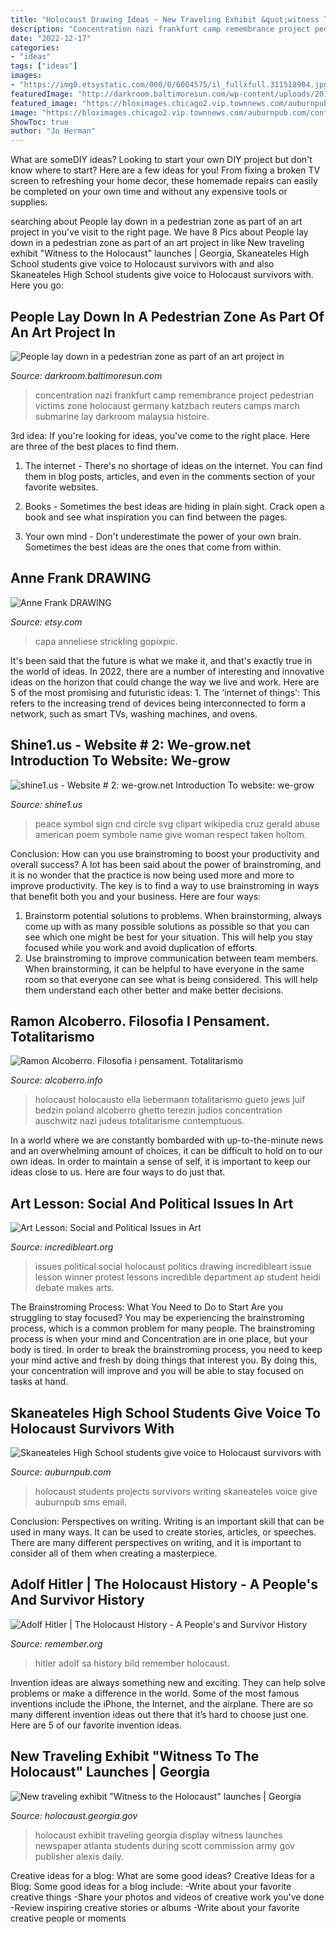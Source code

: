 ```yaml
---
title: "Holocaust Drawing Ideas ~ New Traveling Exhibit &quot;witness To The Holocaust&quot; Launches"
description: "Concentration nazi frankfurt camp remembrance project pedestrian victims zone holocaust germany katzbach reuters camps march submarine lay darkroom malaysia histoire"
date: "2022-12-17"
categories:
- "ideas"
tags: ["ideas"]
images:
- "https://img0.etsystatic.com/000/0/6004575/il_fullxfull.311518904.jpg"
featuredImage: "http://darkroom.baltimoresun.com/wp-content/uploads/2014/03/REU-GERMANY_1.jpg"
featured_image: "https://bloximages.chicago2.vip.townnews.com/auburnpub.com/content/tncms/assets/v3/editorial/b/7a/b7a28de1-3300-589f-b5b1-f20449db0e4e/58bd6c72d5e75.image.jpg"
image: "https://bloximages.chicago2.vip.townnews.com/auburnpub.com/content/tncms/assets/v3/editorial/b/7a/b7a28de1-3300-589f-b5b1-f20449db0e4e/58bd6c72d5e75.image.jpg"
ShowToc: true
author: "Jo Herman"
---
```



What are someDIY ideas?
Looking to start your own DIY project but don't know where to start? Here are a few ideas for you! From fixing a broken TV screen to refreshing your home decor, these homemade repairs can easily be completed on your own time and without any expensive tools or supplies.

	

		
searching about People lay down in a pedestrian zone as part of an art project in you've visit to the right page. We have 8 Pics about People lay down in a pedestrian zone as part of an art project in like New traveling exhibit &quot;Witness to the Holocaust&quot; launches | Georgia, Skaneateles High School students give voice to Holocaust survivors with and also Skaneateles High School students give voice to Holocaust survivors with. Here you go:
		
    
## People Lay Down In A Pedestrian Zone As Part Of An Art Project In

<img loading=lazy src="http://darkroom.baltimoresun.com/wp-content/uploads/2014/03/REU-GERMANY_1.jpg" onerror="this.onerror=null;this.src='https://tse3.mm.bing.net/th?id=OIP.H-8M4z43gCEoDWJNb78G9gHaEm&amp;pid=15.1';" alt="People lay down in a pedestrian zone as part of an art project in">

_Source: darkroom.baltimoresun.com_

>concentration nazi frankfurt camp remembrance project pedestrian victims zone holocaust germany katzbach reuters camps march submarine lay darkroom malaysia histoire. 

	

3rd idea:
If you're looking for ideas, you've come to the right place. Here are three of the best places to find them.
1. The internet - There's no shortage of ideas on the internet. You can find them in blog posts, articles, and even in the comments section of your favorite websites.

2. Books - Sometimes the best ideas are hiding in plain sight. Crack open a book and see what inspiration you can find between the pages.

3. Your own mind - Don't underestimate the power of your own brain. Sometimes the best ideas are the ones that come from within.

    
## Anne Frank DRAWING

<img loading=lazy src="https://img0.etsystatic.com/000/0/6004575/il_fullxfull.311518904.jpg" onerror="this.onerror=null;this.src='https://tse1.mm.bing.net/th?id=OIP.btEUJMqBZp4ImOqQl0Q-RwHaHY&amp;pid=15.1';" alt="Anne Frank DRAWING">

_Source: etsy.com_

>capa anneliese strickling gopixpic. 

	

It's been said that the future is what we make it, and that's exactly true in the world of ideas. In 2022, there are a number of interesting and innovative ideas on the horizon that could change the way we live and work. Here are 5 of the most promising and futuristic ideas: 1. The 'internet of things': This refers to the increasing trend of devices being interconnected to form a network, such as smart TVs, washing machines, and ovens.

    
## Shine1.us - Website # 2: We-grow.net ﻿Introduction To Website: We-grow

<img loading=lazy src="http://we-grow.net/yahoo_site_admin/assets/images/symbol.131122118_std.png" onerror="this.onerror=null;this.src='https://tse1.mm.bing.net/th?id=OIP.IRBsyuMiR5wcxVBAd710dgAAAA&amp;pid=15.1';" alt="shine1.us - Website # 2: we-grow.net ﻿Introduction To website: we-grow">

_Source: shine1.us_

>peace symbol sign cnd circle svg clipart wikipedia cruz gerald abuse american poem symbole name give woman respect taken holtom. 

	

Conclusion: How can you use brainstroming to boost your productivity and overall success?
A lot has been said about the power of brainstroming, and it is no wonder that the practice is now being used more and more to improve productivity. The key is to find a way to use brainstroming in ways that benefit both you and your business. Here are four ways: 
1. Brainstorm potential solutions to problems. When brainstorming, always come up with as many possible solutions as possible so that you can see which one might be best for your situation. This will help you stay focused while you work and avoid duplication of efforts. 
2. Use brainstroming to improve communication between team members. When brainstorming, it can be helpful to have everyone in the same room so that everyone can see what is being considered. This will help them understand each other better and make better decisions. 

    
## Ramon Alcoberro. Filosofia I Pensament. Totalitarismo

<img loading=lazy src="http://www.alcoberro.info/imatges/totalitarisme.jpg" onerror="this.onerror=null;this.src='https://tse1.mm.bing.net/th?id=OIP.zUzgTUqcBDjeyJ6L_odm8AHaJ-&amp;pid=15.1';" alt="Ramon Alcoberro. Filosofia i pensament. Totalitarismo">

_Source: alcoberro.info_

>holocaust holocausto ella liebermann totalitarismo gueto jews juif bedzin poland alcoberro ghetto terezin judios concentration auschwitz nazi judeus totalitarisme contemptuous. 

	

In a world where we are constantly bombarded with up-to-the-minute news and an overwhelming amount of choices, it can be difficult to hold on to our own ideas. In order to maintain a sense of self, it is important to keep our ideas close to us. Here are four ways to do just that.

    
## Art Lesson: Social And Political Issues In Art

<img loading=lazy src="http://cdn-2.incredibleart.org/lessons/high/images/Ken-Montage1.jpg" onerror="this.onerror=null;this.src='https://tse1.mm.bing.net/th?id=OIP.-AXfdHnqM-Au8tkjkw1HCAHaFX&amp;pid=15.1';" alt="Art Lesson: Social and Political Issues in Art">

_Source: incredibleart.org_

>issues political social holocaust politics drawing incredibleart issue lesson winner protest lessons incredible department ap student heidi debate makes arts. 

	

The Brainstroming Process: What You Need to Do to Start
Are you struggling to stay focused? You may be experiencing the brainstroming process, which is a common problem for many people. The brainstroming process is when your mind and Concentration are in one place, but your body is tired. In order to break the brainstroming process, you need to keep your mind active and fresh by doing things that interest you. By doing this, your concentration will improve and you will be able to stay focused on tasks at hand.

    
## Skaneateles High School Students Give Voice To Holocaust Survivors With

<img loading=lazy src="https://bloximages.chicago2.vip.townnews.com/auburnpub.com/content/tncms/assets/v3/editorial/b/7a/b7a28de1-3300-589f-b5b1-f20449db0e4e/58bd6c72d5e75.image.jpg" onerror="this.onerror=null;this.src='https://tse3.mm.bing.net/th?id=OIP.WrACi-66vTPXEsXVj0VnHwHaE5&amp;pid=15.1';" alt="Skaneateles High School students give voice to Holocaust survivors with">

_Source: auburnpub.com_

>holocaust students projects survivors writing skaneateles voice give auburnpub sms email. 

	

Conclusion: Perspectives on writing.
Writing is an important skill that can be used in many ways. It can be used to create stories, articles, or speeches. There are many different perspectives on writing, and it is important to consider all of them when creating a masterpiece.

    
## Adolf Hitler | The Holocaust History - A People&#039;s And Survivor History

<img loading=lazy src="http://remember.org/wp-content/uploads/2018/02/adolfhitler.jpg" onerror="this.onerror=null;this.src='https://tse1.mm.bing.net/th?id=OIP.ZTxlhvbQmDOkK0VKxczJ4AHaJ4&amp;pid=15.1';" alt="Adolf Hitler | The Holocaust History - A People&#039;s and Survivor History">

_Source: remember.org_

>hitler adolf sa history bild remember holocaust. 

	

Invention ideas are always something new and exciting. They can help solve problems or make a difference in the world. Some of the most famous inventions include the iPhone, the Internet, and the airplane. There are so many different invention ideas out there that it’s hard to choose just one. Here are 5 of our favorite invention ideas.

    
## New Traveling Exhibit &quot;Witness To The Holocaust&quot; Launches | Georgia

<img loading=lazy src="http://holocaust.georgia.gov/sites/holocaust.georgia.gov/files/IMG_6155.jpg" onerror="this.onerror=null;this.src='https://tse3.mm.bing.net/th?id=OIP.Slt9chB4LfGg_A-wt3NBgQHaE3&amp;pid=15.1';" alt="New traveling exhibit &quot;Witness to the Holocaust&quot; launches | Georgia">

_Source: holocaust.georgia.gov_

>holocaust exhibit traveling georgia display witness launches newspaper atlanta students during scott commission army gov publisher alexis daily. 

	

Creative ideas for a blog: What are some good ideas?
Creative Ideas for a Blog:
Some good ideas for a blog include: 
-Write about your favorite creative things 
-Share your photos and videos of creative work you’ve done 
-Review inspiring creative stories or albums 
-Write about your favorite creative people or moments

